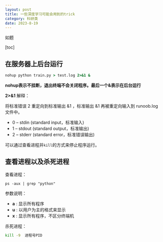 ```yaml
---
layout: post
title: 一些深度学习可能会用到的trick
category: 科研类
date: 2023-8-19
---
```

如题
<!-- more -->
[toc]

## 在服务器上后台运行

```cmd
nohup python train.py > test.log 2>&1 &
```

**nohup表示不挂断，退出终端不会关闭程序。最后一个&表示在后台运行**

**2>&1** 解释：

将标准错误 2 重定向到标准输出 &1 ，标准输出 &1 再被重定向输入到 runoob.log 文件中。

- 0 – stdin (standard input，标准输入)
- 1 – stdout (standard output，标准输出)
- 2 – stderr (standard error，标准错误输出)

可以通过查看进程并`kill`的方式来停止程序运行。

## 查看进程以及杀死进程

查看进程：

```
ps -aux | grep "python" 
```

参数说明：

- **a** : 显示所有程序
- **u** : 以用户为主的格式来显示
- **x** : 显示所有程序，不区分终端机

杀死进程：

```bash
kill -9  进程号PID
```

